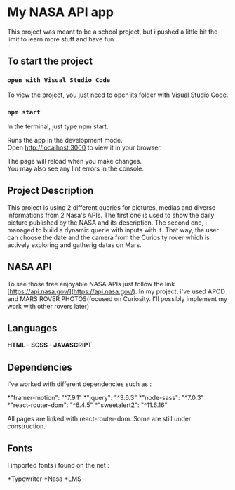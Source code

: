 # My NASA API app

This project was meant to be a school project, but i pushed a little bit the limit to learn more stuff and have fun.

## To start the project

### `open with Visual Studio Code`

To view the project, you just need to open its folder with Visual Studio Code.

### `npm start`

In the terminal, just type npm start.

Runs the app in the development mode.\
Open [http://localhost:3000](http://localhost:3000) to view it in your browser.

The page will reload when you make changes.\
You may also see any lint errors in the console.

## Project Description

This project is using 2 different queries for pictures, medias and diverse informations from 2 Nasa's APIs. 
The first one is used to show the daily picture published by the NASA and its description. 
The second one, i managed to build a dynamic querie with inputs with it. That way, the user can choose the date and the camera from the Curiosity rover which is actively exploring and gatherig datas on Mars.

## NASA API

To see those free enjoyable NASA APIs just follow the link [https://api.nasa.gov/](https://api.nasa.gov/). 
In my project, i've used APOD and MARS ROVER PHOTOS(focused on Curiosity. I'll possibly implement my work with other rovers later)

## Languages

**HTML - SCSS - JAVASCRIPT**

## Dependencies

I've worked with different dependencies such as :

*"framer-motion": "^7.9.1"
*"jquery": "^3.6.3"
*"node-sass": "^7.0.3"
*"react-router-dom": "^6.4.5"
*"sweetalert2": "^11.6.16"

All pages are linked with react-router-dom. 
Some are still under construction.

## Fonts

I imported fonts i found on the net :

*Typewriter 
*Nasa 
*LMS

